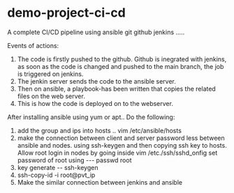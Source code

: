 # demo-project-ci-cd
A complete CI/CD pipeline using ansible git github jenkins .....

Events of actions:
1. The code is firstly pushed to the github. Github is inegrated with jenkins, as soon as the code is changed and pushed to the main branch, the job is triggered on jenkins.
2. The jenkin server sends the code to the ansible server. 
3. Then on ansible, a playbook-has been written that copies the related files on the web server. 
4. This is how the code is deployed on to the webserver. 



After installing ansible using yum or apt..
Do the following:
1. add the group and ips into hosts .. vim /etc/ansible/hosts
2. make the connection between client and server password less between ansible and nodes. using ssh-keygen and then copying ssh key to hosts. Allow root login in nodes by going inside vim /etc./ssh/sshd_onfig set password of root using --- passwd root
4. key generate -- ssh-keygen
5. ssh-copy-id -i root@pvt_ip
6. Make the similar connection between jenkins and ansible
